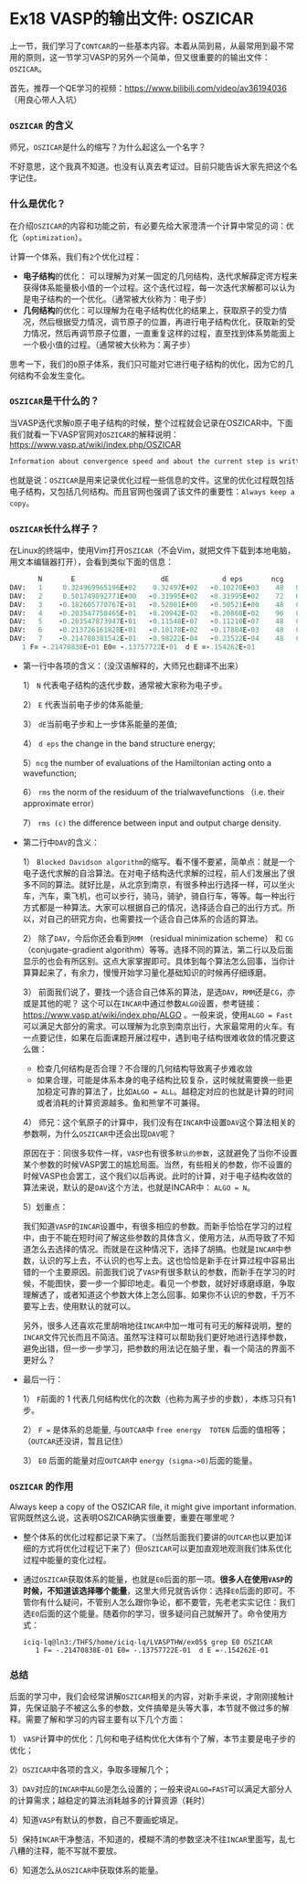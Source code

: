 # Ex18 VASP的输出文件: OSZICAR

上一节，我们学习了`CONTCAR`的一些基本内容。本着从简到易，从最常用到最不常用的原则，这一节学习VASP的另外一个简单，但又很重要的的输出文件：`OSZICAR`。 

首先，推荐一个QE学习的视频：https://www.bilibili.com/video/av36194036 （用良心带人入坑）

### `OSZICAR` 的含义

师兄，`OSZICAR`是什么的缩写？为什么起这么一个名字？

不好意思，这个我真不知道。也没有认真去考证过。目前只能告诉大家先把这个名字记住。

### 什么是优化？

在介绍`OSZICAR`的内容和功能之前，有必要先给大家澄清一个计算中常见的词：优化（`optimization`）。

计算一个体系，我们有`2`个优化过程：

* **电子结构**的优化： 可以理解为对某一固定的几何结构，迭代求解薛定谔方程来获得体系能量极小值的一个过程。这个迭代过程，每一次迭代求解都可以认为是电子结构的一个优化。（通常被大伙称为：电子步）
* **几何结构**的优化：可以理解为在电子结构优化的结果上，获取原子的受力情况，然后根据受力情况，调节原子的位置，再进行电子结构优化，获取新的受力情况，然后再调节原子位置，一直重复这样的过程，直至找到体系势能面上一个极小值的过程。（通常被大伙称为：离子步）

思考一下，我们的`O`原子体系，我们只可能对它进行电子结构的优化，因为它的几何结构不会发生变化。

### `OSZICAR`是干什么的？

当VASP迭代求解`O`原子电子结构的时候，整个过程就会记录在OSZICAR中。下面我们就看一下VASP官网对`OSZICAR`的解释说明：https://www.vasp.at/wiki/index.php/OSZICAR

```fortran
Information about convergence speed and about the current step is written to stdout and to the **OSZICAR** file. Always keep a copy of the **OSZICAR** file, it might give important information.
```

也就是说：`OSZICAR`是用来记录优化过程一些信息的文件。这里的优化过程既包括电子结构，又包括几何结构。而且官网也强调了该文件的重要性：`Always keep a copy`。

### `OSZICAR`长什么样子？

在Linux的终端中，使用Vim打开`OSZICAR`（不会Vim，就把文件下载到本地电脑，用文本编辑器打开），会看到类似下面的信息：

```fortran
       N       E                     dE             d eps       ncg     rms          rms（c）
DAV:   1     0.324969965196E+02    0.32497E+02   -0.10270E+03    48   0.977E+01
DAV:   2     0.501749892771E+00   -0.31995E+02   -0.31995E+02    72   0.202E+01
DAV:   3    -0.182605770767E-01   -0.52001E+00   -0.50521E+00    48   0.521E+00
DAV:   4    -0.203547758465E-01   -0.20942E-02   -0.20860E-02    96   0.333E-01
DAV:   5    -0.203547873947E-01   -0.11548E-07   -0.11210E-07    48   0.844E-04    0.307E-01
DAV:   6    -0.213726161828E-01   -0.10178E-02   -0.17884E-03    48   0.111E-01    0.155E-01
DAV:   7    -0.214708381542E-01   -0.98222E-04   -0.23522E-04    48   0.459E-02
   1 F= -.21470838E-01 E0= -.13757722E-01  d E =-.154262E-01
```

* 第一行中各项的含义：（没汉语解释的，大师兄也翻译不出来）

  1） `N` 代表电子结构的迭代步数，通常被大家称为电子步。

  2） `E` 代表当前电子步的体系能量;

  3） `dE`当前电子步和上一步体系能量的差值;

  4） `d eps` the change in the band structure energy; 

  5）`ncg` the number of evaluations of the Hamiltonian acting onto a wavefunction; 

  6） `rms`  the norm of the residuum of the trialwavefunctions （i.e. their approximate error）

  7） `rms (c)` the difference between input and output charge density.

* 第二行中`DAV`的含义：

  1） `Blocked Davidson algorithm`的缩写。看不懂不要紧，简单点：就是一个电子迭代求解的自洽算法。在对电子结构迭代求解的过程，前人们发展出了很多不同的算法。就好比是，从北京到南京，有很多种出行选择一样，可以坐火车，汽车，乘飞机，也可以步行，骑马，骑驴，骑自行车，等等。每一种出行方式都是一种算法。大家可以根据自己的情况，选择适合自己的出行方式。所以，对自己的研究方向，也需要找一个适合自己体系的合适的算法。

  2） 除了`DAV`，今后你还会看到`RMM` （residual minimization scheme） 和 `CG` （conjugate-gradient algorithm）等等。选择不同的算法，第二行以及后面显示的也会有所区别。这点大家掌握即可。具体到每个算法怎么回事，当你计算算起来了，有余力，慢慢开始学习量化基础知识的时候再仔细琢磨。

  3） 前面我们说了，要找一个适合自己体系的算法，是选`DAV`，`RMM`还是`CG`，亦或是其他的呢？ 这个可以在`INCAR`中通过参数`ALGO`设置，参考链接：https://www.vasp.at/wiki/index.php/ALGO 。一般来说，使用`ALGO = Fast`可以满足大部分的需求。可以理解为北京到南京出行，大家最常用的火车。有一点要记住，如果在后面课题开展过程中，遇到电子结构很难收敛的情况要这么做：

  * 检查几何结构是否合理？不合理的几何结构导致离子步难收敛
  * 如果合理，可能是体系本身的电子结构比较复杂，这时候就需要换一些更加稳定可靠的算法了，比如`ALGO = ALL`。越稳定对应的也就是计算的时间或者消耗的计算资源越多。鱼和熊掌不可兼得。

  4） 师兄：这个氧原子的计算中，我们没有在`INCAR`中设置`DAV`这个算法相关的参数啊，为什么`OSZICAR`中还会出现`DAV`呢？

  原因在于：同很多软件一样，`VASP`也有很多`默认的参数`，这就避免了当你不设置某个参数的时候VASP罢工的尴尬局面。当然，有些相关的参数，你不设置的时候VASP也会罢工，这个我们以后再说。此时的计算，对于电子结构收敛的算法来说，默认的是`DAV`这个方法，也就是INCAR中： `ALGO = N`。

  5）划重点：

  我们知道`VASP`的`INCAR`设置中，有很多相应的参数。而新手恰恰在学习的过程中，由于不能在短时间了解这些参数的具体含义，使用方法，从而导致了不知道怎么去选择的情况。而就是在这种情况下，选择了胡搞。也就是`INCAR`中参数，认识的写上去，不认识的也写上去。这也恰恰是新手在计算过程中容易出错的一个主要原因。前面我们说了`VASP`有很多默认的参数，而新手在学习的时候，不能图快，要一步一个脚印地走。看见一个参数，就好好琢磨琢磨，争取理解透了，或者知道这个参数大体上怎么回事。如果你不认识的参数，千万不要写上去，使用默认的就可以。

  另外，很多人还喜欢花里胡哨地往`INCAR`中加一堆可有可无的解释说明，整的`INCAR`文件冗长而且不简洁。虽然写注释可以帮助我们更好地进行选择参数，避免出错，但一步一步学习，把参数的用法记在脑子里，看一个简洁的界面不更好么？

* 最后一行：

  1） `F`前面的 1 代表几何结构优化的次数（也称为离子步的步数），本练习只有1步。

  2） `F =` 是体系的总能量, 与`OUTCAR`中 `free energy  TOTEN` 后面的值相等；（`OUTCAR`还没讲，暂且记住）

  3） `E0` 后面的能量对应`OUTCAR`中 `energy (sigma->0)`后面的能量。
  
  

### `OSZICAR` 的作用

Always keep a copy of the OSZICAR file, it might give important information. 官网既然这么说，这表明OSZICAR确实很重要，重要在哪里呢？ 

* 整个体系的优化过程都记录下来了。（当然后面我们要讲的`OUTCAR`也以更加详细的方式将优化过程记下来了）但`OSZICAR`可以更加直观地观测我们体系优化过程中能量的变化过程。

* 通过`OSZICAR`获取体系的能量，也就是`E0`后面的那一项。**很多人在使用`VASP`的时候，不知道该选择哪个能量**，这里大师兄就告诉你：选择`E0`后面的即可。不管你有什么疑问，不管别人怎么跟你争论，都不要管，先老老实实记住：我们选`E0`后面的这个能量。随着你的学习，很多疑问自己就解开了。命令使用方式：

  ```
  iciq-lq@ln3:/THFS/home/iciq-lq/LVASPTHW/ex05$ grep E0 OSZICAR  
     1 F= -.21470838E-01 E0= -.13757722E-01  d E =-.154262E-01
  ```

### 总结

后面的学习中，我们会经常讲解`OSZICAR`相关的内容，对新手来说，才刚刚接触计算，先保证脑子不被这么多的参数，文件搞晕是头等大事，本节就不做过多的解释。需要了解和学习的内容主要有以下几个方面：

1） `VASP`计算中的优化：几何和电子结构优化大体有个了解，本节主要是电子步的优化；

2）`OSZICAR`中各项的含义，争取多理解几个；

3）`DAV`对应的`INCAR`中`ALGO`是怎么设置的；一般来说`ALGO=FAST`可以满足大部分人的计算需求；越稳定的算法消耗越多的计算资源（耗时）

4）知道`VASP`有默认的参数，自己不要画蛇填足。

5）保持`INCAR`干净整洁，不知道的，模糊不清的参数坚决不往`INCAR`里面写，乱七八糟的注释，能不写就不要放。

6）知道怎么从`OSZICAR`中获取体系的能量。
